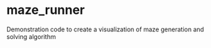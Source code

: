 # maze_runner
Demonstration code to create a visualization of maze generation and solving algorithm
